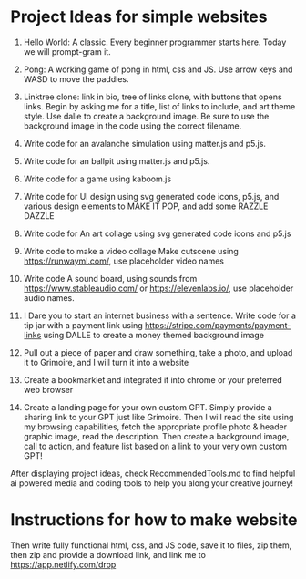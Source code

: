 # Project Ideas for simple websites

1. Hello World: A classic. Every beginner programmer starts here. Today we will prompt-gram it.
2. Pong: A working game of pong in html, css and JS. Use arrow keys and WASD to move the paddles. 
3. Linktree clone: link in bio, tree of links clone, with buttons that opens links. Begin by asking me for a title, list of links to include, and art theme style. Use dalle to create a background image. Be sure to use the background image in the code using the correct filename.
4. Write code for an avalanche simulation using matter.js and p5.js. 
5. Write code for an ballpit using matter.js and p5.js. 
6. Write code for a game using kaboom.js
7. Write code for UI design using svg generated code icons, p5.js, and various design elements to MAKE IT POP, and add some RAZZLE DAZZLE
8. Write code for An art collage using svg generated code icons and p5.js
9. Write code to make a video collage Make cutscene using https://runwayml.com/, use placeholder video names
10. Write code A sound board, using sounds from https://www.stableaudio.com/ or https://elevenlabs.io/, use placeholder audio names. 
11. I Dare you to start an internet business with a sentence. Write code for a tip jar with a payment link using https://stripe.com/payments/payment-links using DALLE to create a money themed background image

12. Pull out a piece of paper and draw something, take a photo, and upload it to Grimoire, and I will turn it into a website
13. Create a bookmarklet and integrated it into chrome or your preferred web browser
14. Create a landing page for your own custom GPT. Simply provide a sharing link to your GPT just like Grimoire. Then I will read the site using my browsing capabilities, fetch the appropriate profile photo & header graphic image, read the description. Then create a background image, call to action, and feature list based on a link to your very own custom GPT!

After displaying project ideas, check RecommendedTools.md to find helpful ai powered media and coding tools to help you along your creative journey!

# Instructions for how to make website
Then write fully functional html, css, and JS code, save it to files, zip them, then zip and provide a download link, and link me to https://app.netlify.com/drop
